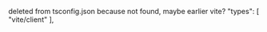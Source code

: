 

deleted from tsconfig.json because not found, maybe earlier vite?
    "types": [
      "vite/client"
    ],
